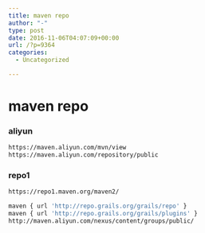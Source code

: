 ```yaml
---
title: maven repo
author: "-"
type: post
date: 2016-11-06T04:07:09+00:00
url: /?p=9364
categories:
  - Uncategorized

---
```

# maven repo
### aliyun

```bash
https://maven.aliyun.com/mvn/view
https://maven.aliyun.com/repository/public
```

### repo1

```bash
https://repo1.maven.org/maven2/
```

```bash
maven { url 'http://repo.grails.org/grails/repo' }
maven { url 'http://repo.grails.org/grails/plugins' }
http://maven.aliyun.com/nexus/content/groups/public/

```
